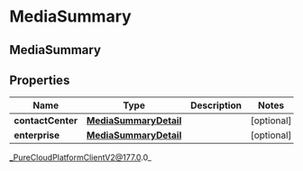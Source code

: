 # MediaSummary

## MediaSummary

## Properties

|Name | Type | Description | Notes|
|------------ | ------------- | ------------- | -------------|
| **contactCenter** | [**MediaSummaryDetail**](MediaSummaryDetail) |  | [optional] |
| **enterprise** | [**MediaSummaryDetail**](MediaSummaryDetail) |  | [optional] |



_PureCloudPlatformClientV2@177.0.0_

